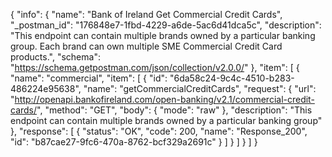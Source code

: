 {
  "info": {
    "name": "Bank of Ireland Get Commercial Credit Cards",
    "_postman_id": "176848e7-1fbd-4229-a6de-5ac6d41dca5c",
    "description": "This endpoint can contain multiple brands owned by a particular banking group. Each brand can own multiple SME Commercial Credit Card products.",
    "schema": "https://schema.getpostman.com/json/collection/v2.0.0/"
  },
  "item": [
    {
      "name": "commercial",
      "item": [
        {
          "id": "6da58c24-9c4c-4510-b283-486224e95638",
          "name": "getCommercialCreditCards",
          "request": {
            "url": "http://openapi.bankofireland.com/open-banking/v2.1/commercial-credit-cards/",
            "method": "GET",
            "body": {
              "mode": "raw"
            },
            "description": "This endpoint can contain multiple brands owned by a particular banking group"
          },
          "response": [
            {
              "status": "OK",
              "code": 200,
              "name": "Response_200",
              "id": "b87cae27-9fc6-470a-8762-bcf329a2691c"
            }
          ]
        }
      ]
    }
  ]
}